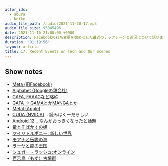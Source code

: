 ```yaml
---
actor_ids:
  - abura
  - koike
audio_file_path: /audio/2021-11-10-17.mp3
audio_file_size: 95845496
date: 2021-11-10 21:00:00 +0900
description: Facebookの社名変更を始めとした最近のテックシーンと近況について語りました。
duration: "01:19:56"
layout: article
title: 17. Recent Events on Tech and Our Scenes
---
```


## Show notes

- [Meta (旧Facebook)](https://ja.wikipedia.org/wiki/Meta_(%E4%BC%81%E6%A5%AD))
- [Alphabet (Googleの親会社)](https://ja.wikipedia.org/wiki/Alphabet_(%E4%BC%81%E6%A5%AD))
- [GAFA, FAAAGなど略称](https://ferret-plus.com/9217)
- [GAFA → GAMAとかMANGAとか](https://www.itmedia.co.jp/news/articles/2110/29/news153.html)
- [Metal (Apple)](https://ja.wikipedia.org/wiki/Metal_(API))
- [CUDA (NVIDIA)](https://ja.wikipedia.org/wiki/CUDA)... 読みはくーだらしい
- [Android 12](https://ja.wikipedia.org/wiki/Android_12)... なんかおっきくなったと話題
- [竜とそばかすの姫](https://ryu-to-sobakasu-no-hime.jp/)
- [マイリトルポニー: 新しい世界](https://ja.wikipedia.org/wiki/%E3%83%9E%E3%82%A4%E3%83%AA%E3%83%88%E3%83%AB%E3%83%9D%E3%83%8B%E3%83%BC:_%E6%96%B0%E3%81%97%E3%81%84%E4%B8%96%E7%95%8C)
- [モアナと伝説の海](https://ja.wikipedia.org/wiki/%E3%83%A2%E3%82%A2%E3%83%8A%E3%81%A8%E4%BC%9D%E8%AA%AC%E3%81%AE%E6%B5%B7)
- [ラーヤと龍の王国](https://ja.wikipedia.org/wiki/%E3%83%A9%E3%83%BC%E3%83%A4%E3%81%A8%E9%BE%8D%E3%81%AE%E7%8E%8B%E5%9B%BD)
- [シュガー・ラッシュ:オンライン](https://ja.wikipedia.org/wiki/%E3%82%B7%E3%83%A5%E3%82%AC%E3%83%BC%E3%83%BB%E3%83%A9%E3%83%83%E3%82%B7%E3%83%A5:%E3%82%AA%E3%83%B3%E3%83%A9%E3%82%A4%E3%83%B3)
- [百舌鳥（もず）古墳群](https://ja.wikipedia.org/wiki/%E7%99%BE%E8%88%8C%E9%B3%A5%E5%8F%A4%E5%A2%B3%E7%BE%A4)
